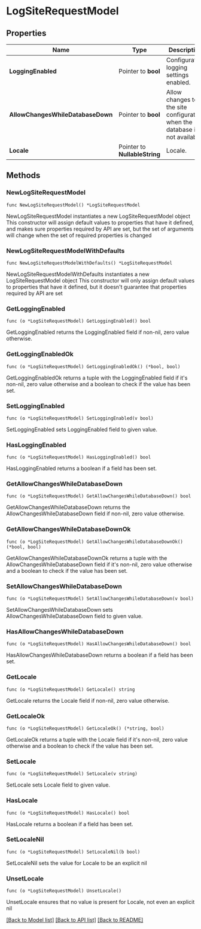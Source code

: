 # LogSiteRequestModel

## Properties

Name | Type | Description | Notes
------------ | ------------- | ------------- | -------------
**LoggingEnabled** | Pointer to **bool** | Configuration logging settings enabled. | [optional] 
**AllowChangesWhileDatabaseDown** | Pointer to **bool** | Allow changes to the site configuration when the database is not available. | [optional] 
**Locale** | Pointer to **NullableString** | Locale. | [optional] 

## Methods

### NewLogSiteRequestModel

`func NewLogSiteRequestModel() *LogSiteRequestModel`

NewLogSiteRequestModel instantiates a new LogSiteRequestModel object
This constructor will assign default values to properties that have it defined,
and makes sure properties required by API are set, but the set of arguments
will change when the set of required properties is changed

### NewLogSiteRequestModelWithDefaults

`func NewLogSiteRequestModelWithDefaults() *LogSiteRequestModel`

NewLogSiteRequestModelWithDefaults instantiates a new LogSiteRequestModel object
This constructor will only assign default values to properties that have it defined,
but it doesn't guarantee that properties required by API are set

### GetLoggingEnabled

`func (o *LogSiteRequestModel) GetLoggingEnabled() bool`

GetLoggingEnabled returns the LoggingEnabled field if non-nil, zero value otherwise.

### GetLoggingEnabledOk

`func (o *LogSiteRequestModel) GetLoggingEnabledOk() (*bool, bool)`

GetLoggingEnabledOk returns a tuple with the LoggingEnabled field if it's non-nil, zero value otherwise
and a boolean to check if the value has been set.

### SetLoggingEnabled

`func (o *LogSiteRequestModel) SetLoggingEnabled(v bool)`

SetLoggingEnabled sets LoggingEnabled field to given value.

### HasLoggingEnabled

`func (o *LogSiteRequestModel) HasLoggingEnabled() bool`

HasLoggingEnabled returns a boolean if a field has been set.

### GetAllowChangesWhileDatabaseDown

`func (o *LogSiteRequestModel) GetAllowChangesWhileDatabaseDown() bool`

GetAllowChangesWhileDatabaseDown returns the AllowChangesWhileDatabaseDown field if non-nil, zero value otherwise.

### GetAllowChangesWhileDatabaseDownOk

`func (o *LogSiteRequestModel) GetAllowChangesWhileDatabaseDownOk() (*bool, bool)`

GetAllowChangesWhileDatabaseDownOk returns a tuple with the AllowChangesWhileDatabaseDown field if it's non-nil, zero value otherwise
and a boolean to check if the value has been set.

### SetAllowChangesWhileDatabaseDown

`func (o *LogSiteRequestModel) SetAllowChangesWhileDatabaseDown(v bool)`

SetAllowChangesWhileDatabaseDown sets AllowChangesWhileDatabaseDown field to given value.

### HasAllowChangesWhileDatabaseDown

`func (o *LogSiteRequestModel) HasAllowChangesWhileDatabaseDown() bool`

HasAllowChangesWhileDatabaseDown returns a boolean if a field has been set.

### GetLocale

`func (o *LogSiteRequestModel) GetLocale() string`

GetLocale returns the Locale field if non-nil, zero value otherwise.

### GetLocaleOk

`func (o *LogSiteRequestModel) GetLocaleOk() (*string, bool)`

GetLocaleOk returns a tuple with the Locale field if it's non-nil, zero value otherwise
and a boolean to check if the value has been set.

### SetLocale

`func (o *LogSiteRequestModel) SetLocale(v string)`

SetLocale sets Locale field to given value.

### HasLocale

`func (o *LogSiteRequestModel) HasLocale() bool`

HasLocale returns a boolean if a field has been set.

### SetLocaleNil

`func (o *LogSiteRequestModel) SetLocaleNil(b bool)`

 SetLocaleNil sets the value for Locale to be an explicit nil

### UnsetLocale
`func (o *LogSiteRequestModel) UnsetLocale()`

UnsetLocale ensures that no value is present for Locale, not even an explicit nil

[[Back to Model list]](../README.md#documentation-for-models) [[Back to API list]](../README.md#documentation-for-api-endpoints) [[Back to README]](../README.md)


